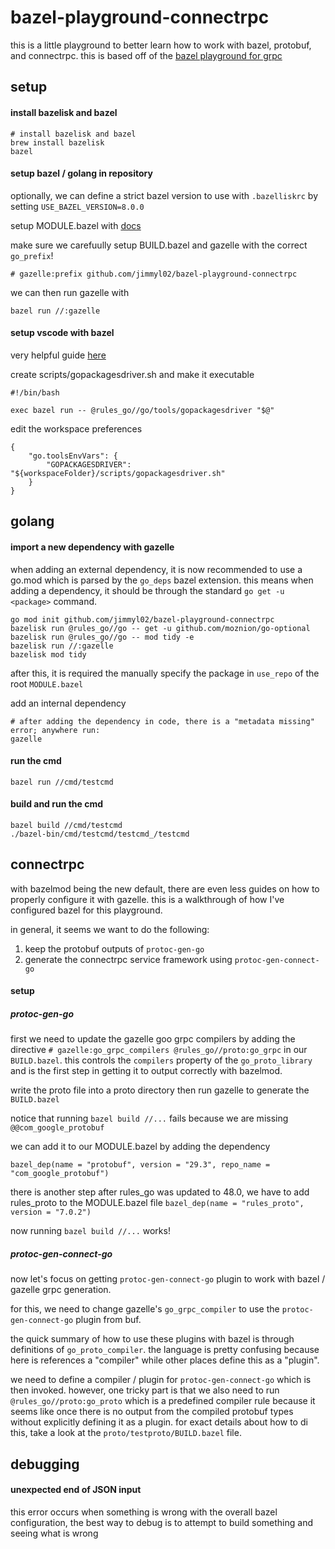 # bazel-playground-connectrpc

this is a little playground to better learn how to work with bazel, protobuf, and connectrpc. this is based off of the [bazel playground for grpc](https://github.com/jimmyl02/bazel-playground)

## setup

#### install bazelisk and bazel

```
# install bazelisk and bazel
brew install bazelisk
bazel
```

#### setup bazel / golang in repository

optionally, we can define a strict bazel version to use with `.bazelliskrc` by setting `USE_BAZEL_VERSION=8.0.0`

setup MODULE.bazel with [docs](https://github.com/bazel-contrib/rules_go/blob/master/docs/go/core/bzlmod.md)

make sure we carefuully setup BUILD.bazel and gazelle with the correct `go_prefix`!

```
# gazelle:prefix github.com/jimmyl02/bazel-playground-connectrpc
```

we can then run gazelle with

```
bazel run //:gazelle
```

#### setup vscode with bazel

very helpful guide [here](https://github.com/bazelbuild/rules_go/issues/3014)

create scripts/gopackagesdriver.sh and make it executable

```
#!/bin/bash

exec bazel run -- @rules_go//go/tools/gopackagesdriver "$@"
```

edit the workspace preferences

```
{
    "go.toolsEnvVars": {
        "GOPACKAGESDRIVER": "${workspaceFolder}/scripts/gopackagesdriver.sh"
    }
}
```

## golang

#### import a new dependency with gazelle

when adding an external dependency, it is now recommended to use a go.mod which is parsed by the `go_deps` bazel extension. this means when adding a dependency, it should be through the standard `go get -u <package>` command.

```
go mod init github.com/jimmyl02/bazel-playground-connectrpc
bazelisk run @rules_go//go -- get -u github.com/moznion/go-optional
bazelisk run @rules_go//go -- mod tidy -e
bazelisk run //:gazelle
bazelisk mod tidy
```

after this, it is required the manually specify the package in `use_repo` of the root `MODULE.bazel`

add an internal dependency

```
# after adding the dependency in code, there is a "metadata missing" error; anywhere run:
gazelle
```

#### run the cmd

```
bazel run //cmd/testcmd
```

#### build and run the cmd

```
bazel build //cmd/testcmd
./bazel-bin/cmd/testcmd/testcmd_/testcmd
```

## connectrpc

with bazelmod being the new default, there are even less guides on how to properly configure it with gazelle. this is a walkthrough of how I've configured bazel for this playground.

in general, it seems we want to do the following:

1. keep the protobuf outputs of `protoc-gen-go`
2. generate the connectrpc service framework using `protoc-gen-connect-go`

#### setup

##### protoc-gen-go

first we need to update the gazelle goo grpc compilers by adding the directive `# gazelle:go_grpc_compilers @rules_go//proto:go_grpc` in our `BUILD.bazel`. this controls the `compilers` property of the `go_proto_library` and is the first step in getting it to output correctly with bazelmod.

write the proto file into a proto directory then run gazelle to generate the `BUILD.bazel`

notice that running `bazel build //...` fails because we are missing `@@com_google_protobuf`

we can add it to our MODULE.bazel by adding the dependency

```
bazel_dep(name = "protobuf", version = "29.3", repo_name = "com_google_protobuf")
```

there is another step after rules_go was updated to 48.0, we have to add rules_proto to the MODULE.bazel file
`bazel_dep(name = "rules_proto", version = "7.0.2")`

now running `bazel build //...` works!

##### protoc-gen-connect-go

now let's focus on getting `protoc-gen-connect-go` plugin to work with bazel / gazelle grpc generation.

for this, we need to change gazelle's `go_grpc_compiler` to use the `protoc-gen-connect-go` plugin from buf.

the quick summary of how to use these plugins with bazel is through definitions of `go_proto_compiler`. the language is pretty confusing because here is references a "compiler" while other places define this as a "plugin".

we need to define a compiler / plugin for `protoc-gen-connect-go` which is then invoked. however, one tricky part is that we also need to run `@rules_go//proto:go_proto` which is a predefined compiler rule because it seems like once there is no output from the compiled protobuf types without explicitly defining it as a plugin. for exact details about how to di this, take a look at the `proto/testproto/BUILD.bazel` file.

## debugging

#### unexpected end of JSON input

this error occurs when something is wrong with the overall bazel configuration, the best way to debug is to attempt to build something and seeing what is wrong
